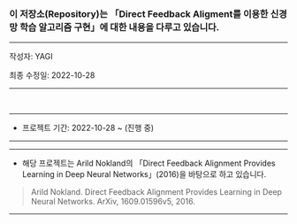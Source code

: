 ### 이 저장소(Repository)는 「Direct Feedback Aligment를 이용한 신경망 학습 알고리즘 구현」에 대한 내용을 다루고 있습니다.

***
작성자: YAGI<br>

최종 수정일: 2022-10-28
***

<br>

***
+ 프로젝트 기간: 2022-10-28 ~ (진행 중)
***



***
+ 해당 프로젝트는 Arild Nokland의 「Direct Feedback Alignment Provides Learning in Deep Neural Networks」(2016)을 바탕으로 하고 있습니다.

> Arild Nokland. Direct Feedback Alignment Provides Learning in Deep Neural Networks. ArXiv, 1609.01596v5, 2016.
***
